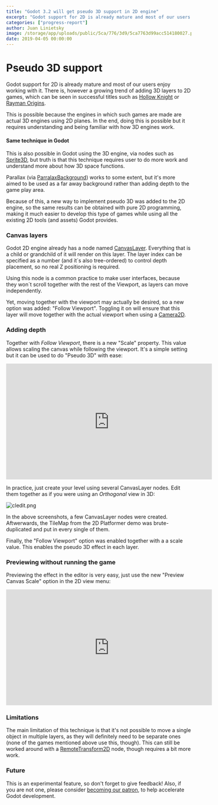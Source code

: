 ```yaml
---
title: "Godot 3.2 will get pseudo 3D support in 2D engine"
excerpt: "Godot support for 2D is already mature and most of our users enjoy working with it. There is, however a growing trend of adding 3D layers to 2D games, which can be seen in successful titles such as Hollow Knight or Rayman Origins."
categories: ["progress-report"]
author: Juan Linietsky
image: /storage/app/uploads/public/5ca/776/3d9/5ca7763d99acc514180027.png
date: 2019-04-05 00:00:00
---
```


# Pseudo 3D support

Godot support for 2D is already mature and most of our users enjoy working with it. There is, however a growing trend of adding 3D layers to 2D games, which can be seen in successful titles such as [Hollow Knight](https://www.youtube.com/watch?v=nvzUzQbkikY) or [Rayman Origins](https://www.youtube.com/watch?v=_umLnGZZBrg).

This is possible because the engines in which such games are made are actual 3D engines using 2D planes. In the end, doing this is possible but it requires understanding and being familiar with how 3D engines work.

#### Same technique in Godot

This is also possible in Godot using the 3D engine, via nodes such as [Sprite3D](https://docs.godotengine.org/en/3.1/classes/class_sprite3d.html), but truth is that this technique requires user to do more work and understand more about how 3D space functions.

Parallax (via [ParralaxBackground](https://docs.godotengine.org/en/3.0/classes/class_parallaxbackground.html)) works to some extent, but it's more aimed to be used as a far away background rather than adding depth to the game play area.

Because of this, a new way to implement pseudo 3D was added to the 2D engine, so the same results can be obtained with pure 2D programming, making it much easier to develop this type of games while using all the existing 2D tools (and assets) Godot provides.

### Canvas layers

Godot 2D engine already has a node named [CanvasLayer](https://docs.godotengine.org/en/3.0/tutorials/2d/canvas_layers.html). Everything that is a child or grandchild of it will render on this layer. The layer index can be specified as a number (and it´s also tree-ordered) to control depth placement, so no real Z positioning is required.

Using this node is a common practice to make user interfaces, because they won´t scroll together with the rest of the Viewport, as layers can move independently.

Yet, moving together with the viewport may actually be desired, so a new option was added: "Follow Viewport". Toggling it on will ensure that this layer will move together with the actual viewport when using a [Camera2D](https://docs.godotengine.org/en/3.1/classes/class_camera2d.html).

### Adding depth

Together with *Follow Viewport*, there is a new "Scale" property. This value allows scaling the canvas while following the viewport. It's a simple setting but it can be used to do "Pseudo 3D" with ease:

<iframe width="560" height="315" src="https://www.youtube.com/embed/CWZvPZ5mGmY" frameborder="0" allow="accelerometer; autoplay; encrypted-media; gyroscope; picture-in-picture" allowfullscreen></iframe>

In practice, just create your level using several CanvasLayer nodes. Edit them together as if you were using an *Orthogonal* view in 3D:

![cledit.png](/storage/app/uploads/public/5ca/774/33b/5ca77433b020d570359819.png)

In the above screenshots, a few CanvasLayer nodes were created. Aftwerwards, the TileMap from the 2D Platformer demo was brute-duplicated and put in every single of them.

Finally, the "Follow Viewport" option was enabled together with a a scale value. This enables the pseudo 3D effect in each layer.

### Previewing without running the game

Previewing the effect in the editor is very easy, just use the new "Preview Canvas Scale" option in the 2D view menu:

<iframe width="560" height="315" src="https://www.youtube.com/embed/CE1GIakmHR0" frameborder="0" allow="accelerometer; autoplay; encrypted-media; gyroscope; picture-in-picture" allowfullscreen></iframe>

### Limitations

The main limitation of this technique is that it's not possible to move a single object in multiple layers, as they will definitely need to be separate ones (none of the games mentioned above use this, though). This can still be worked around with a [RemoteTransform2D](https://docs.godotengine.org/en/3.1/classes/class_remotetransform2d.html) node, though requires a bit more work.


### Future

This is an experimental feature, so don't forget to give feedback! Also, if you are not one, please consider [becoming our patron](https://www.patreon.com/godotengine), to help accelerate Godot development.
